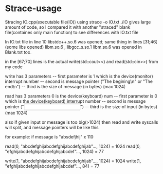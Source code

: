 # Strace-usage

Stracing IO.cpp(executable file(IO)) using   strace -o IO.txt ./IO 
gives large amount of code, so I compared it with another "straced" blank
file(containes only main function) to see differences with IO.txt file

In IO.txt file in line 10 libstdc++.so.6 was opened; 
same thing in lines [31;46](some libs opened) libm.so.6 , libgcc_s.so.1
libm.so.6 was opened in Blank.txt too.

in the [67;70] lines is the actual write(std::cout<<) and read(std::cin>>) from my code

write has 3 parameters
-- first parameter is 1 which is the device(monitor) interrupt number
-- second is message pointer ("The begining\n" or "The end\n") 
-- third is the size of message (in bytes) (max 1024)


read has 3 parameters 0 is the device(keyboard) num
-- first parameter is 0 which is the device(keyboard) interrupt number
-- second is message pointer ("<Input>") 
-- third is the size of input (in bytes) (max 1024)

also if given input or message is too big(>1024) then read and write syscalls will split,
and message pointers will be like this

for example: if message is "absdefjhij" x 110

read(0, "abcdefghijabcdefghijabcdefghijab"..., 1024) = 1024
read(0, "efghijabcdefghijabcdefghijabcdef"..., 1024) = 77

write(1, "abcdefghijabcdefghijabcdefghijab"..., 1024) = 1024
write(1, "efghijabcdefghijabcdefghijabcdef"..., 84) = 77

 